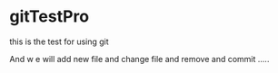 # gitTestPro
this is the test for using git

And w e will add new file and change file and remove and commit .....
